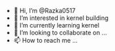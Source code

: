 - 👋 Hi, I’m @Razka0517
- 👀 I’m interested in kernel building 
- 🌱 I’m currently learning kernel
- 💞️ I’m looking to collaborate on ...
- 📫 How to reach me ...

<!---
Razka0517/Razka0517 is a ✨ special ✨ repository because its `README.md` (this file) appears on your GitHub profile.
You can click the Preview link to take a look at your changes.
--->
